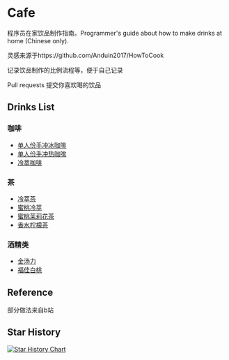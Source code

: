 # Cafe
程序员在家饮品制作指南。Programmer's guide about how to make drinks at home (Chinese only).

灵感来源于https://github.com/Anduin2017/HowToCook

记录饮品制作的比例流程等，便于自己记录

Pull requests 提交你喜欢喝的饮品

## Drinks List
### 咖啡
- [单人份手冲冰咖啡](https://github.com/timwhitez/Cafe/blob/main/drinks/%E5%8D%95%E4%BA%BA%E4%BB%BD%E6%89%8B%E5%86%B2%E5%86%B0%E5%92%96%E5%95%A1.md)
- [单人份手冲热咖啡](https://github.com/timwhitez/Cafe/blob/main/drinks/%E5%8D%95%E4%BA%BA%E4%BB%BD%E6%89%8B%E5%86%B2%E7%83%AD%E5%92%96%E5%95%A1.md)
- [冷萃咖啡](https://github.com/timwhitez/Cafe/blob/main/drinks/%E5%86%B7%E8%90%83%E5%92%96%E5%95%A1.md)

### 茶
- [冷萃茶](https://github.com/timwhitez/Cafe/blob/main/drinks/%E5%86%B7%E8%90%83%E8%8C%B6.md)
- [蜜桃冷萃](https://github.com/timwhitez/Cafe/blob/main/drinks/%E8%9C%9C%E6%A1%83%E5%86%B7%E8%90%83.md)
- [蜜桃茉莉花茶](https://github.com/timwhitez/Cafe/blob/main/drinks/%E8%9C%9C%E6%A1%83%E8%8C%89%E8%8E%89%E8%8A%B1%E8%8C%B6.md)
- [香水柠檬茶](https://github.com/timwhitez/Cafe/blob/main/drinks/%E9%A6%99%E6%B0%B4%E6%9F%A0%E6%AA%AC%E8%8C%B6.md)

### 酒精类
- [金汤力](https://github.com/timwhitez/Cafe/blob/main/drinks/%E9%87%91%E6%B1%A4%E5%8A%9B.md)
- [福佳白桃](https://github.com/timwhitez/Cafe/blob/main/drinks/%E7%A6%8F%E4%BD%B3%E7%99%BD%E6%A1%83.md)


## Reference
部分做法来自b站

## Star History
[![Star History Chart](https://api.star-history.com/svg?repos=timwhitez/Cafe&type=Date)](https://star-history.com/#timwhitez/Cafe&Date)
